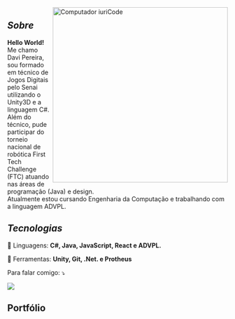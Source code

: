 <img src="https://raw.githubusercontent.com/MicaelliMedeiros/micaellimedeiros/master/image/computer-illustration.png" min-width="400px" max-width="400px" width="400px" align="right" alt="Computador iuriCode">

## *Sobre*
<p align="left"> 
  <strong>Hello World!</strong><br>
  Me chamo Davi Pereira, sou formado em técnico de Jogos Digitais pelo Senai utilizando o Unity3D e a linguagem C#.<br>
  Além do técnico, pude participar do torneio nacional de robótica First Tech Challenge (FTC) atuando nas áreas de programação (Java) e design.<br>
  Atualmente estou cursando Engenharia da Computação e trabalhando com a linguagem ADVPL.<br>
</p>

## *Tecnologias*

<p align="left">
  🚀 Linguagens: <strong>C#, Java, JavaScript, React e ADVPL.</strong>
</p>

<p align="left">
  💼 Ferramentas: <strong>Unity, Git, .Net. e Protheus</strong>
</p>

<p align="left">
  Para falar comigo: ⤵️
</p>

<p align="left">

  <a href="https://www.linkedin.com/in/davi-pereira-17220a22b/" alt="Linkedin">
  <img src="https://img.shields.io/badge/-Linkedin-0e76a8?style=flat-square&logo=Linkedin&logoColor=white&link=LINK-DO-SEU-LINKEDIN" /></a>
</p>

## **Portfólio**


